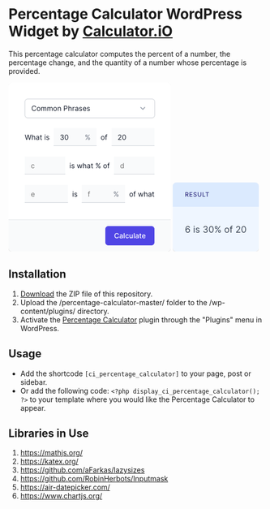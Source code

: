 # Percentage Calculator WordPress Widget by [Calculator.iO](https://www.calculator.io/ "Calculator.iO Homepage")

This percentage calculator computes the percent of a number, the percentage change, and the quantity of a number whose percentage is provided.

![Percentage Calculator Input Form](/assets/images/screenshot-1.png "Percentage Calculator Input Form")
![Percentage Calculator Calculation Results](/assets/images/screenshot-2.png "Percentage Calculator Calculation Results")

## Installation

1. [Download](https://github.com/pub-calculator-io/age-calculator/archive/refs/heads/master.zip) the ZIP file of this repository.
2. Upload the /percentage-calculator-master/ folder to the /wp-content/plugins/ directory.
3. Activate the [Percentage Calculator](https://www.calculator.io/percentage-calculator/ "Percentage Calculator Homepage") plugin through the "Plugins" menu in WordPress.

## Usage
* Add the shortcode `[ci_percentage_calculator]` to your page, post or sidebar.
* Or add the following code: `<?php display_ci_percentage_calculator(); ?>` to your template where you would like the Percentage Calculator to appear.

## Libraries in Use
1. https://mathjs.org/
2. https://katex.org/
3. https://github.com/aFarkas/lazysizes
4. https://github.com/RobinHerbots/Inputmask
5. https://air-datepicker.com/
6. https://www.chartjs.org/
